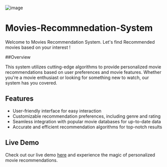 ![image](https://github.com/hitixa07/Movies-RecommnedatIon-System/assets/109337172/0a0f1602-ef6a-4b72-87f9-181d32dfdedf)

# Movies-Recommnedation-System
Welcome to Movies Recommendation System. Let's find Recommended movies based on your interest !

##Overview

This system utilizes cutting-edge algorithms to provide personalized movie recommendations based on user preferences and movie features. Whether you're a movie enthusiast or looking for something new to watch, our system has you covered.


## Features

- User-friendly interface for easy interaction
- Customizable recommendation preferences, including genre and rating
- Seamless integration with popular movie databases for up-to-date data
- Accurate and efficient recommendation algorithms for top-notch results

## Live Demo

 Check out our live demo [here](https://movies-recommnedation-jx8mojfqvcga35wrgcbzkn.streamlit.app/) and experience the magic of personalized movie recommendations.




